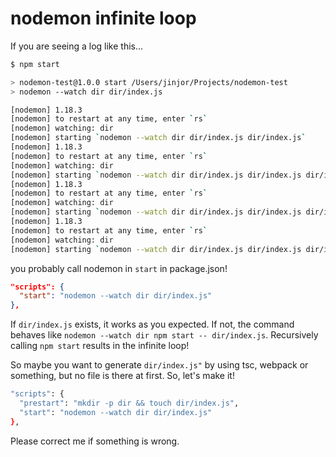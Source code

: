 # nodemon infinite loop

If you are seeing a log like this...

```bash
$ npm start

> nodemon-test@1.0.0 start /Users/jinjor/Projects/nodemon-test
> nodemon --watch dir dir/index.js

[nodemon] 1.18.3
[nodemon] to restart at any time, enter `rs`
[nodemon] watching: dir
[nodemon] starting `nodemon --watch dir dir/index.js dir/index.js`
[nodemon] 1.18.3
[nodemon] to restart at any time, enter `rs`
[nodemon] watching: dir
[nodemon] starting `nodemon --watch dir dir/index.js dir/index.js dir/index.js`
[nodemon] 1.18.3
[nodemon] to restart at any time, enter `rs`
[nodemon] watching: dir
[nodemon] starting `nodemon --watch dir dir/index.js dir/index.js dir/index.js dir/index.js`
[nodemon] 1.18.3
[nodemon] to restart at any time, enter `rs`
[nodemon] watching: dir
[nodemon] starting `nodemon --watch dir dir/index.js dir/index.js dir/index.js dir/index.js dir/index.js`
```

you probably call nodemon in `start` in package.json!

```json
"scripts": {
  "start": "nodemon --watch dir dir/index.js"
},
```

If `dir/index.js` exists, it works as you expected.
If not, the command behaves like `nodemon --watch dir npm start -- dir/index.js`. Recursively calling `npm start` results in the infinite loop!

So maybe you want to generate `dir/index.js"` by using tsc, webpack or something, but no file is there at first. So, let's make it!

```bash
"scripts": {
  "prestart": "mkdir -p dir && touch dir/index.js",
  "start": "nodemon --watch dir dir/index.js"
},
```

Please correct me if something is wrong.